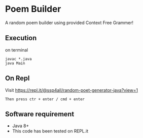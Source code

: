 # Poem Builder
  A random poem builder using provided Context Free Grammer!

## Execution
on terminal
```
javac *.java
java Main
```

## On Repl 
Visit https://repl.it/@ssp4all/random-poet-generator-java?view=1

`Then press ctr + enter / cmd + enter`


## Software requirement
- Java 8+
- This code has been tested on REPL.it 
